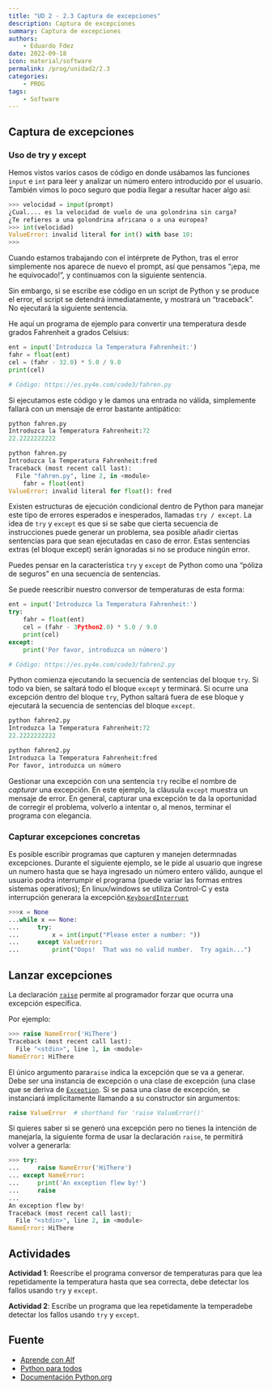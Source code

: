 ```yaml
---
title: "UD 2 - 2.3 Captura de excepciones"
description: Captura de excepciones
summary: Captura de excepciones
authors:
    - Eduardo Fdez
date: 2022-09-18
icon: material/software
permalink: /prog/unidad2/2.3
categories:
    - PROG
tags:
    - Software
---
```

## Captura de excepciones

### Uso de try y except

Hemos vistos varios casos de código en donde usábamos las funciones `input` e `int` para leer y analizar un número entero introducido por el usuario. También vimos lo poco seguro que podía llegar a resultar hacer algo así:

```Python
>>> velocidad = input(prompt)
¿Cual.... es la velocidad de vuelo de una golondrina sin carga?
¿Te refieres a una golondrina africana o a una europea?
>>> int(velocidad)
ValueError: invalid literal for int() with base 10:
>>>
```

Cuando estamos trabajando con el intérprete de Python, tras el error simplemente nos aparece de nuevo el prompt, así que pensamos “¡epa, me he equivocado!”, y continuamos con la siguiente sentencia.

Sin embargo, si se escribe ese código en un script de Python y se produce el error, el script se detendrá inmediatamente, y mostrará un “traceback”. No ejecutará la siguiente sentencia.

He aquí un programa de ejemplo para convertir una temperatura desde grados Fahrenheit a grados Celsius:

```Python
ent = input('Introduzca la Temperatura Fahrenheit:')
fahr = float(ent)
cel = (fahr - 32.0) * 5.0 / 9.0
print(cel)

# Código: https://es.py4e.com/code3/fahren.py
```

Si ejecutamos este código y le damos una entrada no válida, simplemente fallará con un mensaje de error bastante antipático:

```Python
python fahren.py
Introduzca la Temperatura Fahrenheit:72
22.2222222222
```

```Python
python fahren.py
Introduzca la Temperatura Fahrenheit:fred
Traceback (most recent call last):
  File "fahren.py", line 2, in <module>
    fahr = float(ent)
ValueError: invalid literal for float(): fred
```

Existen estructuras de ejecución condicional dentro de Python para manejar este tipo de errores esperados e inesperados, llamadas `try / except`. La idea de `try` y `except` es que si se sabe que cierta secuencia de instrucciones puede generar un problema, sea posible añadir ciertas sentencias para que sean ejecutadas en caso de error. Estas sentencias extras (el bloque except) serán ignoradas si no se produce ningún error.

Puedes pensar en la característica `try` y `except` de Python como una “póliza de seguros” en una secuencia de sentencias.

Se puede reescribir nuestro conversor de temperaturas de esta forma:

```Python
ent = input('Introduzca la Temperatura Fahrenheit:')
try:
    fahr = float(ent)
    cel = (fahr - 3Python2.0) * 5.0 / 9.0
    print(cel)
except:
    print('Por favor, introduzca un número')

# Código: https://es.py4e.com/code3/fahren2.py
```

Python comienza ejecutando la secuencia de sentencias del bloque `try`. Si todo va bien, se saltará todo el bloque `except` y terminará. Si ocurre una excepción dentro del bloque `try`, Python saltará fuera de ese bloque y ejecutará la secuencia de sentencias del bloque `except`.

```Python
python fahren2.py
Introduzca la Temperatura Fahrenheit:72
22.2222222222
```

```Python
python fahren2.py
Introduzca la Temperatura Fahrenheit:fred
Por favor, introduzca un número
```

Gestionar una excepción con una sentencia `try` recibe el nombre de *capturar* una excepción. En este ejemplo, la cláusula `except` muestra un mensaje de error. En general, capturar una excepción te da la oportunidad de corregir el problema, volverlo a intentar o, al menos, terminar el programa con elegancia.

### Capturar excepciones concretas

Es posible escribir programas que capturen y manejen determnadas excepciones. Durante el siguiente ejemplo, se le pide al usuario que ingrese un numero hasta que se haya ingresado un número entero válido, aunque el usuario podra interrumpir el programa (puede variar las formas entres sistemas operativos); En linux/windows se utiliza Control-C y esta interrupción generara la excepción.[`KeyboardInterrupt`](https://docs.python.org/3/library/exceptions.html#KeyboardInterrupt)

```Python
>>>x = None
...while x == None:
...     try:
...         x = int(input("Please enter a number: "))
...     except ValueError:
...         print("Oops!  That was no valid number.  Try again...")
```
## Lanzar excepciones

La declaración [`raise`](https://docs.python.org/3/reference/simple_stmts.html#raise) permite al programador forzar que ocurra una excepción específica.

Por ejemplo:

```Python
>>> raise NameError('HiThere')
Traceback (most recent call last):
  File "<stdin>", line 1, in <module>
NameError: HiThere
```
El único argumento para`raise` indica la excepción que se va a generar. Debe ser una instancia de excepción o una clase de excepción (una clase que se deriva de [`Exception`](https://docs.python.org/3/library/exceptions.html#Exception). Si se pasa una clase de excepción, se instanciará implícitamente llamando a su constructor sin argumentos:

```Python
raise ValueError  # shorthand for 'raise ValueError()'
```
Si quieres saber si se generó una excepción pero no tienes la intención de manejarla, la siguiente forma de usar la declaración `raise`, te permitirá volver a generarla:

```Python
>>> try:
...     raise NameError('HiThere')
... except NameError:
...     print('An exception flew by!')
...     raise
...
An exception flew by!
Traceback (most recent call last):
  File "<stdin>", line 2, in <module>
NameError: HiThere
```
## Actividades

**Actividad 1**: Reescribe el programa conversor de temperaturas para que lea repetidamente la temperatura hasta que sea correcta, debe detectar los fallos usando `try` y `except`.

**Actividad 2**: Escribe un programa que lea repetidamente la temperadebe detectar los fallos usando `try` y `except`.

## Fuente

* [Aprende con Alf](https://aprendeconalf.es/)
* [Python para todos](https://es.py4e.com/)
* [Documentación Python.org](https://docs.python.org/3/tutorial/errors.html)

